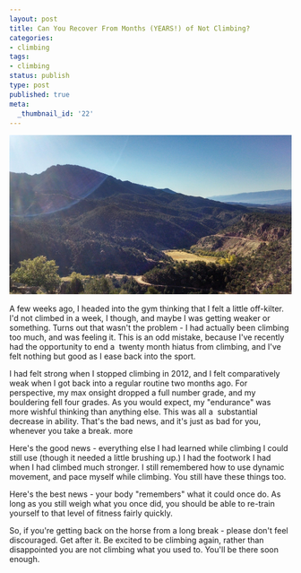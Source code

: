 ```yaml
---
layout: post
title: Can You Recover From Months (YEARS!) of Not Climbing?
categories:
- climbing
tags:
- climbing
status: publish
type: post
published: true
meta:
  _thumbnail_id: '22'
---
```



![](/squarespace_images/static_556694eee4b0f4ca9cd56729_56035dbbe4b07ebf58d79d16_5586fe5fe4b0278244cea1e3_1434910448785_2014-10-11-09-44-17.jpg_)




A few weeks ago, I headed into the gym thinking that I felt a little off-kilter. I'd not climbed in a week, I though, and maybe I was getting weaker or something. Turns out that wasn't the problem - I had actually been climbing too much, and was feeling it.
This is an odd mistake, because I've recently had the opportunity to end a 
twenty month hiatus from climbing, and I've felt nothing but good as I ease back into the sport.



I had felt strong when I stopped climbing in 2012, and I felt comparatively weak when I got back into a regular routine two months ago. For perspective, my max onsight dropped a full number grade, and my bouldering fell four grades. As you would expect, my "endurance" was more wishful thinking than anything else. This was all a 
substantial decrease in ability. That's the bad news, and it's just as bad for you, whenever you take a break.
more



Here's the good news - everything else I had learned while climbing I could still use (though it needed a little brushing up.) I had the footwork I had when I had climbed much stronger. I still remembered how to use dynamic movement, and pace myself while climbing. You still have these things too.



Here's the best news - your body "remembers" what it could once do. As long as you still weigh what you once did, you should be able to re-train yourself to that level of fitness fairly quickly.



So, if you're getting back on the horse from a long break - please don't feel discouraged. Get after it. Be excited to be climbing again, rather than disappointed you are not climbing what you used to. You'll be there soon enough.
